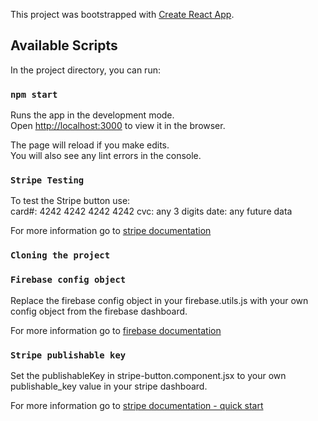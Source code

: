This project was bootstrapped with [Create React App](https://github.com/facebook/create-react-app).

## Available Scripts

In the project directory, you can run:

### `npm start`

Runs the app in the development mode.<br />
Open [http://localhost:3000](http://localhost:3000) to view it in the browser.

The page will reload if you make edits.<br />
You will also see any lint errors in the console.

### `Stripe Testing`

To test the Stripe button use:<br />
card#: 4242 4242 4242 4242
cvc: any 3 digits
date: any future data

For more information go to [stripe documentation](https://stripe.com/docs/testing#regulatory-cards)

### `Cloning the project`

### `Firebase config object`

Replace the firebase config object in your firebase.utils.js with your own config object from the firebase dashboard.

For more information go to [firebase documentation](https://firebase.google.com/docs/web/setup)

### `Stripe publishable key`

Set the publishableKey in stripe-button.component.jsx to your own publishable_key value in your stripe dashboard.

For more information go to [stripe documentation - quick start](https://stripe.com/docs/development/quickstart)
